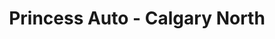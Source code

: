 ---
title: "Princess Auto - Calgary North"
url: /calgary/princess-auto-calgary-north/
shop: doityourself
---